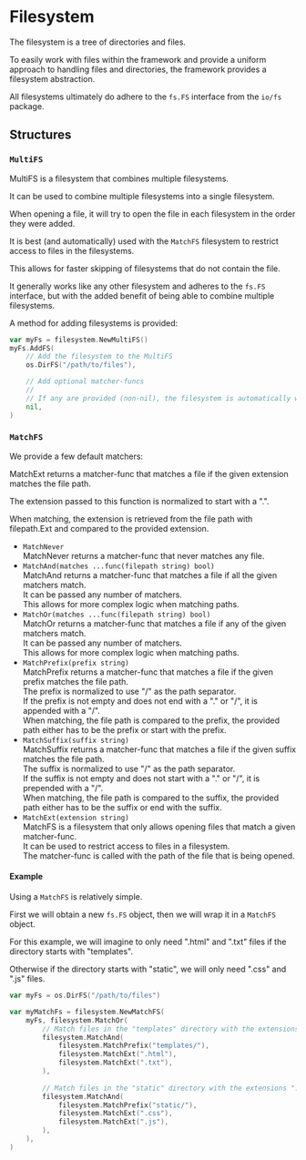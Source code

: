 # Filesystem

The filesystem is a tree of directories and files.

To easily work with files within the framework and provide a uniform approach to handling files and directories, the framework provides a filesystem abstraction.

All filesystems ultimately do adhere to the `fs.FS` interface from the `io/fs` package.

## Structures

### `MultiFS`

MultiFS is a filesystem that combines multiple filesystems.

It can be used to combine multiple filesystems into a single filesystem.

When opening a file, it will try to open the file in each filesystem in the order they were added.

It is best (and automatically) used with the `MatchFS` filesystem to restrict access to files in the filesystems.

This allows for faster skipping of filesystems that do not contain the file.

It generally works like any other filesystem and adheres to the `fs.FS` interface, but with the added benefit of being able to combine multiple filesystems.

A method for adding filesystems is provided:

```go
var myFs = filesystem.NewMultiFS()
myFs.AddFS(
    // Add the filesystem to the MultiFS
    os.DirFS("/path/to/files"),

    // Add optional matcher-funcs
    // 
    // If any are provided (non-nil), the filesystem is automatically wrapped in a MatchFS
    nil,
)
```

### `MatchFS`

We provide a few default matchers:

MatchExt returns a matcher-func that matches a file if the given extension matches the file path.

The extension passed to this function is normalized to start with a ".".

When matching, the extension is retrieved from the file path with filepath.Ext and compared to the provided extension.

* `MatchNever`  
  MatchNever returns a matcher-func that never matches any file.
* `MatchAnd(matches ...func(filepath string) bool)`  
  MatchAnd returns a matcher-func that matches a file if all the given matchers match.  
  It can be passed any number of matchers.  
  This allows for more complex logic when matching paths.
* `MatchOr(matches ...func(filepath string) bool)`  
  MatchOr returns a matcher-func that matches a file if any of the given matchers match.  
  It can be passed any number of matchers.  
  This allows for more complex logic when matching paths.
* `MatchPrefix(prefix string)`  
  MatchPrefix returns a matcher-func that matches a file if the given prefix matches the file path.  
  The prefix is normalized to use "/" as the path separator.  
  If the prefix is not empty and does not end with a "." or "/", it is appended with a "/".  
  When matching, the file path is compared to the prefix, the provided path either has to be the prefix or start with the prefix.
* `MatchSuffix(suffix string)`  
  MatchSuffix returns a matcher-func that matches a file if the given suffix matches the file path.  
  The suffix is normalized to use "/" as the path separator.  
  If the suffix is not empty and does not start with a "." or "/", it is prepended with a "/".  
  When matching, the file path is compared to the suffix, the provided path either has to be the suffix or end with the suffix.
* `MatchExt(extension string)`  
  MatchFS is a filesystem that only allows opening files that match a given matcher-func.  
  It can be used to restrict access to files in a filesystem.  
  The matcher-func is called with the path of the file that is being opened.

#### Example

Using a `MatchFS` is relatively simple.

First we will obtain a new `fs.FS` object, then we will wrap it in a `MatchFS` object.

For this example, we will imagine to only need ".html" and ".txt" files if the directory starts with "templates".

Otherwise if the directory starts with "static", we will only need ".css" and ".js" files.

```go
var myFs = os.DirFS("/path/to/files")

var myMatchFs = filesystem.NewMatchFS(
    myFs, filesystem.MatchOr(
        // Match files in the "templates" directory with the extensions ".html" and ".txt"
        filesystem.MatchAnd(
            filesystem.MatchPrefix("templates/"),
            filesystem.MatchExt(".html"),
            filesystem.MatchExt(".txt"),
        ),
        
        // Match files in the "static" directory with the extensions ".css" and ".js"
        filesystem.MatchAnd(
            filesystem.MatchPrefix("static/"),
            filesystem.MatchExt(".css"),
            filesystem.MatchExt(".js"),
        ),
    ),
)
```